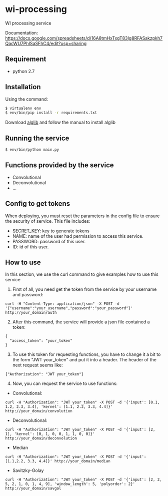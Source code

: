 # wi-processing
WI processing service

Documentation: https://docs.google.com/spreadsheets/d/16A8tmHxTxgT83Ig8RFASakzpkh7QacWU7PhISaSFhC4/edit?usp=sharing

## Requirement
- python 2.7

## Installation
Using the command: 
```bash
$ virtualenv env
$ env/bin/pip install -r requirements.txt
```
Download [alglib](http://www.alglib.net/translator/re/alglib-3.12.0.cpython.free.zip) and follow the manual to install alglib

## Running the service
```bash
$ env/bin/python main.py
```
## Functions provided by the service
- Convolutional
- Deconvolutional
- ...

## Config to get tokens
When deploying, you must reset the parameters in the config file to ensure the security of service. This file includes:
- SECRET_KEY: key to generate tokens
- NAME: name of the user had permission to access this service.
- PASSWORD: password of this user.
- ID: id of this user.

## How to use
In this section, we use the curl command to give examples how to use this service

1. First of all, you need get the token from the service by your username and password:
```
curl -H "Content-Type: application/json" -X POST -d '{"username":"your_username","password":"your_password"}' http://your_domain/auth
```
2. After this command, the service will provide a json file contained a token:
```
{
  "access_token": "your_token"
}
```

3. To use this token for requesting functions, you have to change it a bit to the form "JWT your_token" and put it into a header. The header of the next request seems like:
```
{"Authorization": "JWT your_token"}
```

4. Now, you can request the service to use functions:
- Convolutional:
```
curl -H "Authorization": "JWT your_token" -X POST -d '{'input': [0.1, 1.2, 2.3, 3.4], 'kernel': [1.1, 2.2, 3.3, 4.4]}' http://your_domain/convolution
```
- Deconvolutional:
```
curl -H "Authorization": "JWT your_token" -X POST -d '{'input': [2, 1], 'kernel': [0, 1, 0, 0, 1, 1, 0, 0]}' http://your_domain/deconvolution
```

- Median
```
curl -H "Authorization": "JWT your_token" -X POST -d '{'input': [1.1,2.2, 3.3, 4.4]}' http://your_domain/median
```

- Savitzky-Golay
```
curl -H "Authorization": "JWT your_token" -X POST -d '{'input': [2, 2, 5, 2, 1, 0, 1, 4, 9], 'window_length': 5, 'polyorder': 2}' http://your_domain/savgol
```
